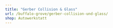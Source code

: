 ```yaml
---
title: "Gerber Collision & Glass"
url: /buffalo-grove/gerber-collision-und-glass/
shop: Autowerkstatt
---
```

